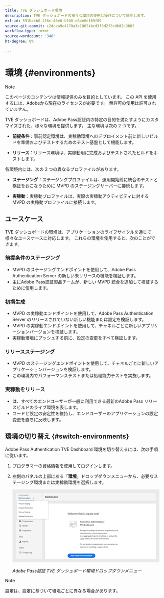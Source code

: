 ```yaml
---
title: TVE ダッシュボード環境
description: TVE ダッシュボードの様々な環境の使用と操作について説明します。
exl-id: 591becb8-2f6c-46e0-b108-c64e6df69f89
source-git-commit: c2dcea9e4170a3e10654bcd3f8d2f5cdb82c9603
workflow-type: tm+mt
source-wordcount: '346'
ht-degree: 0%

---
```


# 環境 {#environments}

>[!NOTE]
>
>このページのコンテンツは情報提供のみを目的としています。 この API を使用するには、Adobeから現在のライセンスが必要です。 無許可の使用は許可されていません。

TVE ダッシュボードは、Adobe Pass認証内の特定の目的を満たすようにカスタマイズされた、様々な環境を提供します。 主な環境は次の 2 つです。

* **前提条件**：事前認定環境は、実稼動環境へのデプロイメント前に新しいビルドを準備およびテストするためのテスト基盤として機能します。

* **リリース**：リリース環境は、実稼動用に完成およびテストされたビルドをホストします。

各環境内には、次の 2 つの異なるプロファイルがあります。

* **ステージング**：ステージングプロファイルは、運用開始前に統合のテストと検証をおこなうために MVPD のステージングサーバーに接続します。

* **実稼動**：実稼動プロファイルは、実際の実稼動アクティビティに対する MVPD の実稼動プロファイルに接続します。

## ユースケース

TVE ダッシュボードの環境は、アプリケーションのライフサイクルを通じて様々なユースケースに対応します。 これらの環境を使用すると、次のことができます。

### 前提条件のステージング

* MVPD のステージングエンドポイントを使用して、Adobe Pass Authentication Server の新しい未リリースの機能を検証します。
* 主にAdobe Pass認証製品チームが、新しい MVPD 統合を追加して検証するために使用します。

### 初期生成

* MVPD の実稼動エンドポイントを使用して、Adobe Pass Authentication Server のリリースされていない新しい機能または設定を検証します。
* MVPD の実稼動エンドポイントを使用して、チャネルごとに新しいアプリケーションバージョンを検証します。
* 実稼動環境にプッシュする前に、設定の変更をすべて検証します。

### リリースステージング

* MVPD のステージングエンドポイントを使用して、チャネルごとに新しいアプリケーションバージョンを検証します。
* この環境内でパフォーマンステストまたは処理能力テストを実施します。

### 実稼動をリリース

* は、すべてのエンドユーザーが一般に利用できる最新のAdobe Pass リリースビルドのライブ環境を表します。
* コードと設定の安定性を維持し、エンドユーザーのアプリケーションの設定変更を直ちに反映します。

## 環境の切り替え {#switch-environments}

Adobe Pass Authentication TVE Dashboard 環境を切り替えるには、次の手順に従います。

1. プログラマーの資格情報を使用してログインします。
1. 左側のパネルの上部にある「**環境**」ドロップダウンメニューから、必要なステージング環境または実稼動環境を選択します。

   ![TVE ダッシュボード環境ドロップダウン ](assets/tve-dashboard-env.png)

   *Adobe Pass認証 TVE ダッシュボード環境ドロップダウンメニュー*

>[!NOTE]
>
> 設定は、設定に基づいて環境ごとに異なる場合があります。
